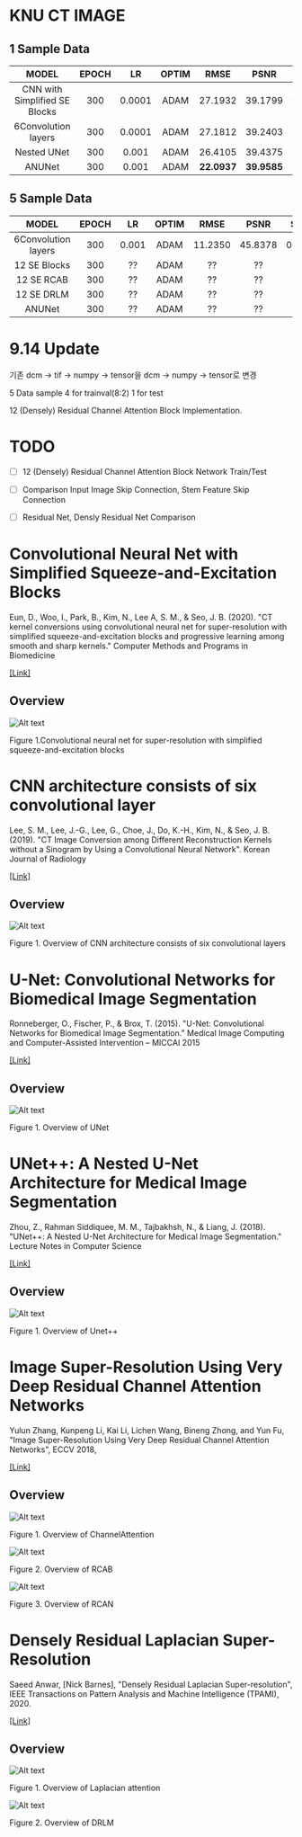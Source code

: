 # KNU CT IMAGE

## 1 Sample Data

|MODEL|EPOCH|LR|OPTIM|RMSE|PSNR|SSIM|
|:------:|:---:|:---:|:---:|:---:|:---:|:---:|
|CNN with Simplified SE Blocks|300|0.0001|ADAM|27.1932|39.1799|**0.9888**|
|6Convolution layers|300|0.0001|ADAM|27.1812|39.2403|0.9875|
|Nested UNet|300|0.001|ADAM|26.4105|39.4375|0.9842|
|ANUNet|300|0.001|ADAM|**22.0937**|**39.9585**|0.9880|

## 5 Sample Data

|MODEL|EPOCH|LR|OPTIM|RMSE|PSNR|SSIM|
|:------:|:---:|:---:|:---:|:---:|:---:|:---:|
|6Convolution layers|300|0.001|ADAM|11.2350|45.8378|0.9883|
|12 SE Blocks|300|??|ADAM|??|??|??|
|12 SE RCAB|300|??|ADAM|??|??|??|
|12 SE DRLM|300|??|ADAM|??|??|??|
|ANUNet|300|??|ADAM|??|??|??|

# 9.14 Update
기존 dcm -> tif -> numpy -> tensor을 dcm -> numpy -> tensor로 변경

5 Data sample 4 for trainval(8:2) 1 for test

12 (Densely) Residual Channel Attention Block Implementation.

# TODO

- [ ] 12 (Densely) Residual Channel Attention Block Network Train/Test

- [ ] Comparison Input Image Skip Connection, Stem Feature Skip Connection

- [ ] Residual Net, Densly Residual Net Comparison

# Convolutional Neural Net with Simplified Squeeze-and-Excitation Blocks

Eun, D., Woo, I., Park, B., Kim, N., Lee A, S. M., & Seo, J. B. (2020). "CT kernel conversions using convolutional neural net for super-resolution with simplified squeeze-and-excitation blocks and progressive learning among smooth and sharp kernels." Computer Methods and Programs in Biomedicine

[[Link]](https://www.sciencedirect.com/science/article/abs/pii/S0169260720314486)

## Overview

![Alt text](/Figs/SE.jpg)
 
 Figure 1.Convolutional neural net for super-resolution with simplified squeeze-and-excitation blocks

# CNN architecture consists of six convolutional layer

Lee, S. M., Lee, J.-G., Lee, G., Choe, J., Do, K.-H., Kim, N., & Seo, J. B. (2019). "CT Image Conversion among Different Reconstruction Kernels without a Sinogram by Using a Convolutional Neural Network". Korean Journal of Radiology

[[Link]](https://pc.kjronline.org/DOIx.php?id=10.3348/kjr.2018.0249)

## Overview

![Alt text](/Figs/6Conv.jpg)
 
 Figure 1. Overview of CNN architecture consists of six convolutional layers

# U-Net: Convolutional Networks for Biomedical Image Segmentation

Ronneberger, O., Fischer, P., & Brox, T. (2015). "U-Net: Convolutional Networks for Biomedical Image Segmentation." Medical Image Computing and Computer-Assisted Intervention – MICCAI 2015

[[Link]](https://arxiv.org/pdf/1505.04597v1.pdf)

## Overview

![Alt text](/Figs/Unet.JPG)
 
 Figure 1. Overview of UNet

# UNet++: A Nested U-Net Architecture for Medical Image Segmentation

Zhou, Z., Rahman Siddiquee, M. M., Tajbakhsh, N., & Liang, J. (2018). "UNet++: A Nested U-Net Architecture for Medical Image Segmentation." Lecture Notes in Computer Science

[[Link]](https://arxiv.org/pdf/1807.10165.pdf)

## Overview

![Alt text](/Figs/Unet++.JPG)
 
 Figure 1. Overview of Unet++

# Image Super-Resolution Using Very Deep Residual Channel Attention Networks

Yulun Zhang, Kunpeng Li, Kai Li, Lichen Wang, Bineng Zhong, and Yun Fu, "Image Super-Resolution Using Very Deep Residual Channel Attention Networks", ECCV 2018,

[[Link]](https://arxiv.org/pdf/1807.02758.pdf)

## Overview

![Alt text](/Figs/CA.png)
 
 Figure 1. Overview of ChannelAttention

![Alt text](/Figs/RCAB.png)
 
 Figure 2. Overview of RCAB

![Alt text](/Figs/RCAN.png)
 
 Figure 3. Overview of RCAN

 # Densely Residual Laplacian Super-Resolution

Saeed Anwar, [Nick Barnes], "Densely Residual Laplacian Super-resolution", IEEE Transactions on Pattern Analysis and Machine Intelligence (TPAMI), 2020.

[[Link]](https://arxiv.org/pdf/1906.12021v2.pdf)

## Overview

![Alt text](/Figs/LaAttention.JPG)
 
 Figure 1. Overview of Laplacian attention

![Alt text](/Figs/DRLM.JPG)
 
 Figure 2. Overview of DRLM

